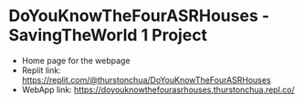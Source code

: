 # DoYouKnowTheFourASRHouses - SavingTheWorld 1 Project
+ Home page for the webpage
+ Replit link: https://replit.com/@thurstonchua/DoYouKnowTheFourASRHouses
+ WebApp link: https://doyouknowthefourasrhouses.thurstonchua.repl.co/

